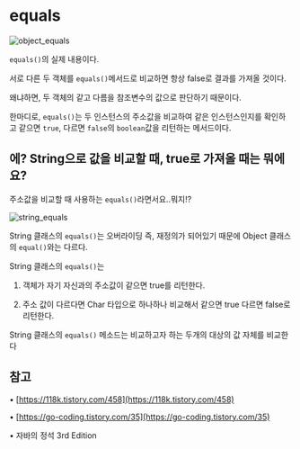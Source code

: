 # equals

![object_equals](https://user-images.githubusercontent.com/62877858/191760418-dbe6d101-b5c6-408a-bbc9-be2a41d2cba0.png)
    
`equals()`의 실제 내용이다.

서로 다른 두 객체를 `equals()`메서드로 비교하면 항상 false로 결과를 가져올 것이다.

왜냐하면, 두 객체의 같고 다름을 참조변수의 값으로 판단하기 때문이다.

한마디로, `equals()`는 두 인스턴스의 주소값을 비교하여 같은 인스턴스인지를 확인하고 같으면 `true`, 다르면 `false`의 `boolean`값을 리턴하는 메서드이다.

## 에? String으로 값을 비교할 때, true로 가져올 때는 뭐에요?

주소값을 비교할 때 사용하는 `equals()`라면서요..뭐지!?    
     
    

![string_equals](https://user-images.githubusercontent.com/62877858/191760679-1fd050b0-4961-466f-9666-8fad8474ad78.png)

String 클래스의 `equals()`는 오버라이딩 즉, 재정의가 되어있기 때문에 Object 클래스의 `equal()`와는 다르다.

String 클래스의 `equals()`는

1) 객체가 자기 자신과의 주소값이 같으면 true를 리턴한다.

2) 주소 값이 다르다면 Char 타입으로 하나하나 비교해서 같으면 true 다르면 false로 리턴한다.

String 클래스의 `equals()` 메소드는 비교하고자 하는 두개의 대상의 값 자체를 비교한다

## 참고

• [https://118k.tistory.com/458](https://118k.tistory.com/458)

• [https://go-coding.tistory.com/35](https://go-coding.tistory.com/35)

• 자바의 정석 3rd Edition
